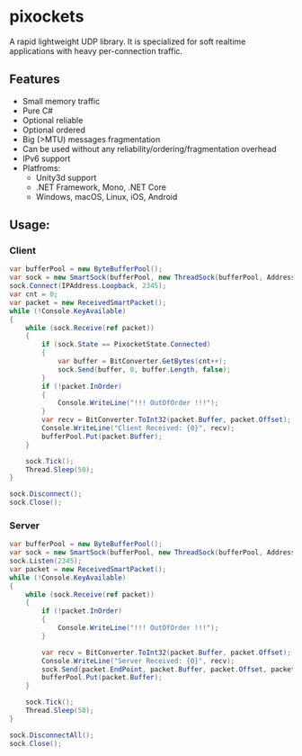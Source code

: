 # pixockets
A rapid lightweight UDP library.
It is specialized for soft realtime applications with heavy per-connection traffic.

## Features
* Small memory traffic
* Pure C#
* Optional reliable
* Optional ordered
* Big (>MTU) messages fragmentation
* Can be used without any reliability/ordering/fragmentation overhead
* IPv6 support
* Platfroms:
   * Unity3d support
   * .NET Framework, Mono, .NET Core
   * Windows, macOS, Linux, iOS, Android 

## Usage:
### Client
```csharp
var bufferPool = new ByteBufferPool();
var sock = new SmartSock(bufferPool, new ThreadSock(bufferPool, AddressFamily.InterNetwork, new LoggerStub()), null);
sock.Connect(IPAddress.Loopback, 2345);
var cnt = 0;
var packet = new ReceivedSmartPacket();
while (!Console.KeyAvailable)
{
    while (sock.Receive(ref packet))
    {
        if (sock.State == PixocketState.Connected)
        {
            var buffer = BitConverter.GetBytes(cnt++);
            sock.Send(buffer, 0, buffer.Length, false);
        }
        if (!packet.InOrder)
        {
            Console.WriteLine("!!! OutOfOrder !!!");
        }
        var recv = BitConverter.ToInt32(packet.Buffer, packet.Offset);
        Console.WriteLine("Client Received: {0}", recv);
        bufferPool.Put(packet.Buffer);
    }

    sock.Tick();
    Thread.Sleep(50);
}

sock.Disconnect();
sock.Close();

```
### Server
```csharp
var bufferPool = new ByteBufferPool();
var sock = new SmartSock(bufferPool, new ThreadSock(bufferPool, AddressFamily.InterNetwork, new LoggerStub()), null);
sock.Listen(2345);
var packet = new ReceivedSmartPacket();
while (!Console.KeyAvailable)
{
    while (sock.Receive(ref packet))
    {
        if (!packet.InOrder)
        {
            Console.WriteLine("!!! OutOfOrder !!!");
        }

        var recv = BitConverter.ToInt32(packet.Buffer, packet.Offset);
        Console.WriteLine("Server Received: {0}", recv);
        sock.Send(packet.EndPoint, packet.Buffer, packet.Offset, packet.Length, false);
        bufferPool.Put(packet.Buffer);
    }

    sock.Tick();
    Thread.Sleep(50);
}

sock.DisconnectAll();
sock.Close();

```
